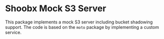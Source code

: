 Shoobx Mock S3 Server
=====================

This package implements a mock S3 server including bucket shadowing
support. The code is based on the `moto` package by implementing a custom
service.
